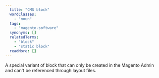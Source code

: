 ```yaml
---
  title: "CMS block"
  wordClasses: 
    - "noun"
  tags: 
    - "magento-software"
  synonyms: []
  relatedTerms: 
    - "block"
    - "static block"
  readMore: []
---
```

A special variant of block that can only be created in the Magento Admin and can't be referenced through layout files.
